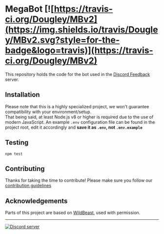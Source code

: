 # MegaBot [![https://travis-ci.org/Dougley/MBv2](https://img.shields.io/travis/Dougley/MBv2.svg?style=for-the-badge&logo=travis)](https://travis-ci.org/Dougley/MBv2)
This repository holds the code for the bot used in the [Discord Feedback](https://discord.gg/discord-feedback) server.

## Installation
Please note that this is a highly specialized project, we won't guarantee compatibility with your environment/setup.    
That being said, at least Node.js v8 or higher is required due to the use of modern JavaScript. An example `.env` configuration file can be found in the project root, edit it accordingly and **save it as `.env`, not `.env.example`**

## Testing
```
npm test
```

## Contributing
Thanks for taking the time to contribute! Please make sure you follow our [contribution guidelines](https://github.com/Dougley/MBv2/blob/master/.github/CONTRIBUTING.md)

## Acknowledgements
Parts of this project are based on [WildBeast](https://github.com/TheSharks/WildBeast), used with permission.

----
<div>
  <div style="margin-left:auto;margin-right:auto;">
    <a href="https://discord.gg/discord-feedback"><img src="https://discordapp.com/api/guilds/268811439588900865/widget.png?style=banner3" alt="Discord server"></a>
  </div>
</div>
